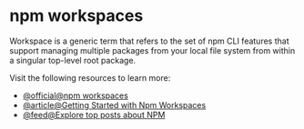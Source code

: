 # npm workspaces

Workspace is a generic term that refers to the set of npm CLI features that support managing multiple packages from your local file system from within a singular top-level root package.

Visit the following resources to learn more:

- [@official@npm workspaces](https://docs.npmjs.com/cli/using-npm/workspaces)
- [@article@Getting Started with Npm Workspaces](https://ruanmartinelli.com/posts/npm-7-workspaces-1)
- [@feed@Explore top posts about NPM](https://app.daily.dev/tags/npm?ref=roadmapsh)
